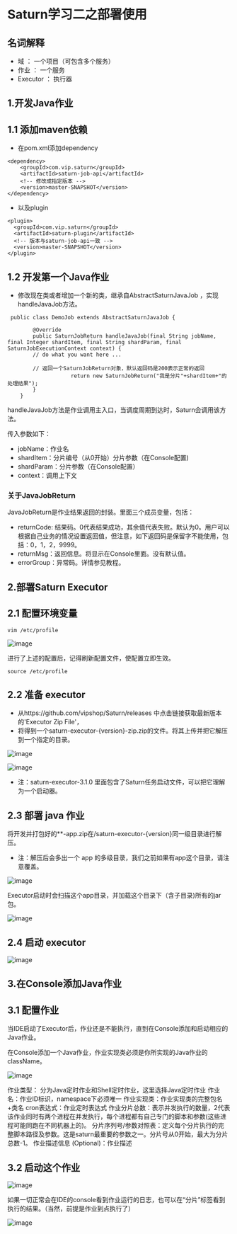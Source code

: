 # Saturn学习二之部署使用

## 名词解释

* 域 ： 一个项目（可包含多个服务）
* 作业 ： 一个服务
* Executor ：  执行器

## 1.开发Java作业

## 1.1 添加maven依赖

* 在pom.xml添加dependency

```
<dependency>
    <groupId>com.vip.saturn</groupId>
    <artifactId>saturn-job-api</artifactId>
    <!-- 修改成指定版本 -->
    <version>master-SNAPSHOT</version>
</dependency>  
```

* 以及plugin

```
<plugin>
  <groupId>com.vip.saturn</groupId>
  <artifactId>saturn-plugin</artifactId>
  <!-- 版本与saturn-job-api一致 -->
  <version>master-SNAPSHOT</version>
</plugin>
```

## 1.2 开发第一个Java作业

* 修改现在类或者增加一个新的类，继承自AbstractSaturnJavaJob ，实现 handleJavaJob方法。

```
 public class DemoJob extends AbstractSaturnJavaJob {

        @Override
        public SaturnJobReturn handleJavaJob(final String jobName, final Integer shardItem, final String shardParam, final SaturnJobExecutionContext context) {
        // do what you want here ...
              
        // 返回一个SaturnJobReturn对象，默认返回码是200表示正常的返回
                    return new SaturnJobReturn("我是分片"+shardItem+"的处理结果");
        }
    }
```

handleJavaJob方法是作业调用主入口，当调度周期到达时，Saturn会调用该方法。

传入参数如下：

* jobName：作业名
* shardItem：分片编号（从0开始）分片参数（在Console配置)
* shardParam：分片参数（在Console配置）
* context：调用上下文

### 关于JavaJobReturn

JavaJobReturn是作业结果返回的封装。里面三个成员变量，包括：

* returnCode: 结果码。0代表结果成功，其余值代表失败。默认为0。用户可以根据自己业务的情况设置返回值，但注意，如下返回码是保留字不能使用，包括：0，1，2，9999。
* returnMsg：返回信息。将显示在Console里面。没有默认值。
* errorGroup：异常码。详情参见教程。


## 2.部署Saturn Executor

## 2.1 配置环境变量

```
vim /etc/profile
```

![image](https://user-images.githubusercontent.com/64882640/156317812-b7be6ddf-5c5c-4a1f-860e-1843f3316150.png)

进行了上述的配置后，记得刷新配置文件，使配置立即生效。

```
source /etc/profile
```

## 2.2 准备 executor

* 从https://github.com/vipshop/Saturn/releases 中点击链接获取最新版本的'Executor Zip File'，
* 将得到一个saturn-executor-{version}-zip.zip的文件。将其上传并把它解压到一个指定的目录。

![image](https://user-images.githubusercontent.com/64882640/156318401-f8213735-87c9-482e-a3c7-f99f92f5d0ca.png)

![image](https://user-images.githubusercontent.com/64882640/156318432-6a5f6385-06ac-4741-b1b6-dafd11040691.png)

* 注：saturn-executor-3.1.0 里面包含了Saturn任务启动文件，可以把它理解为一个启动器。

## 2.3 部署 java 作业

将开发并打包好的**-app.zip在/saturn-executor-{version}同一级目录进行解压。

* 注：解压后会多出一个 app 的多级目录，我们之前如果有app这个目录，请注意覆盖。

![image](https://user-images.githubusercontent.com/64882640/156318596-c4e15e26-3f32-447c-aaaf-b3da60353cf9.png)

Executor启动时会扫描这个app目录，并加载这个目录下（含子目录)所有的jar包。

![image](https://user-images.githubusercontent.com/64882640/156318655-a1e50320-f6ea-42d9-98a4-90954c82c2c2.png)

## 2.4 启动 executor

![image](https://user-images.githubusercontent.com/64882640/156318918-15f81b5f-f8f2-4840-a875-383f799c30c1.png)


## 3.在Console添加Java作业

## 3.1 配置作业

当IDE启动了Executor后，作业还是不能执行，直到在Console添加和启动相应的Java作业。

在Console添加一个Java作业，作业实现类必须是你所实现的Java作业的className。

![image](https://user-images.githubusercontent.com/64882640/156319457-4d16e5e4-0096-488b-965d-2009f578cc2f.png)

作业类型： 分为Java定时作业和Shell定时作业，这里选择Java定时作业
作业名：作业ID标识，namespace下必须唯一
作业实现类：作业实现类的完整包名+类名
cron表达式：作业定时表达式
作业分片总数：表示并发执行的数量，2代表该作业同时有两个进程在并发执行，每个进程都有自己专门的脚本和参数(这些进程可能同跑在不同机器上的)。
分片序列号/参数对照表：定义每个分片执行的完整脚本路径及参数。这是saturn最重要的参数之一。分片号从0开始，最大为分片总数-1。
作业描述信息 (Optional)：作业描述

## 3.2 启动这个作业

![image](https://user-images.githubusercontent.com/64882640/156319533-25989443-97d8-4127-9e19-cf894ba991ec.png)

如果一切正常会在IDE的console看到作业运行的日志，也可以在“分片”标签看到执行的结果。（当然，前提是作业到点执行了）

![image](https://user-images.githubusercontent.com/64882640/156319622-5cca4da3-9c1f-41d0-8920-42267133d406.png)

